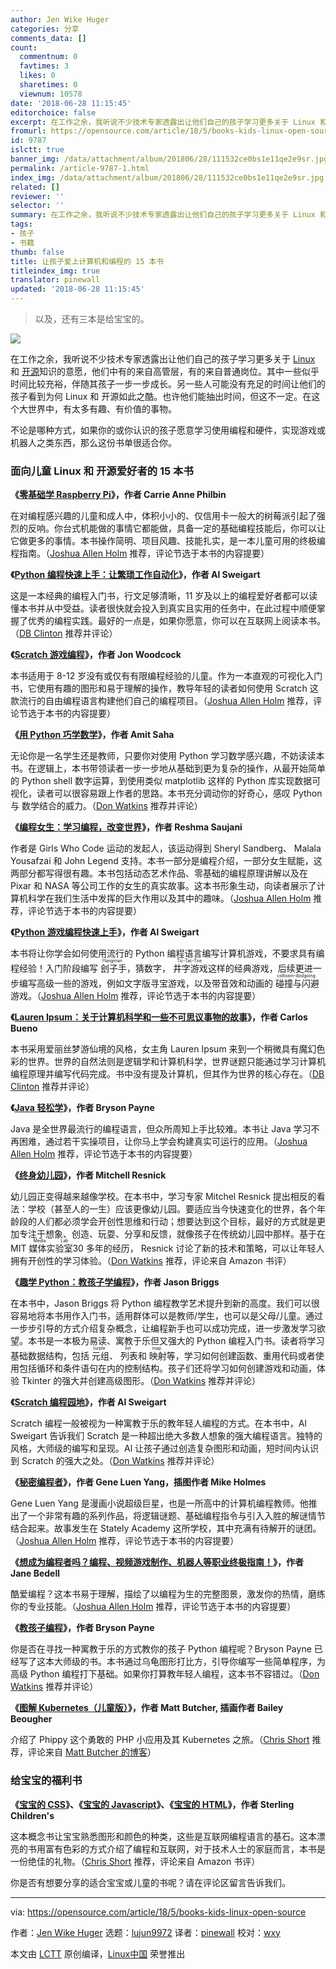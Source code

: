 ```yaml
---
author: Jen Wike Huger
categories: 分享
comments_data: []
count:
  commentnum: 0
  favtimes: 3
  likes: 0
  sharetimes: 0
  viewnum: 10578
date: '2018-06-28 11:15:45'
editorchoice: false
excerpt: 在工作之余，我听说不少技术专家透露出让他们自己的孩子学习更多关于 Linux 和 开源知识的意愿
fromurl: https://opensource.com/article/18/5/books-kids-linux-open-source
id: 9787
islctt: true
banner_img: /data/attachment/album/201806/28/111532ce0bs1e11qe2e9sr.jpg
permalink: /article-9787-1.html
index_img: /data/attachment/album/201806/28/111532ce0bs1e11qe2e9sr.jpg.thumb.jpg
related: []
reviewer: ''
selector: ''
summary: 在工作之余，我听说不少技术专家透露出让他们自己的孩子学习更多关于 Linux 和 开源知识的意愿
tags:
- 孩子
- 书籍
thumb: false
title: 让孩子爱上计算机和编程的 15 本书
titleindex_img: true
translator: pinewall
updated: '2018-06-28 11:15:45'
---
```



> 
> 以及，还有三本是给宝宝的。
> 
> 
> 


![](/data/attachment/album/201806/28/111532ce0bs1e11qe2e9sr.jpg)


在工作之余，我听说不少技术专家透露出让他们自己的孩子学习更多关于 [Linux](https://opensource.com/resources/linux) 和 [开源](https://opensource.com/article/18/3/what-open-source-programming)知识的意愿，他们中有的来自高管层，有的来自普通岗位。其中一些似乎时间比较充裕，伴随其孩子一步一步成长。另一些人可能没有充足的时间让他们的孩子看到为何 Linux 和 开源如此之酷。也许他们能抽出时间，但这不一定。在这个大世界中，有太多有趣、有价值的事物。


不论是哪种方式，如果你的或你认识的孩子愿意学习使用编程和硬件，实现游戏或机器人之类东西，那么这份书单很适合你。


### 面向儿童 Linux 和 开源爱好者的 15 本书


**《[零基础学 Raspberry Pi](https://www.amazon.com/Adventures-Raspberry-Carrie-Anne-Philbin/dp/1119046025)》，作者 Carrie Anne Philbin**


在对编程感兴趣的儿童和成人中，体积小小的、仅信用卡一般大的树莓派引起了强烈的反响。你台式机能做的事情它都能做，具备一定的基础编程技能后，你可以让它做更多的事情。本书操作简明、项目风趣、技能扎实，是一本儿童可用的终极编程指南。（[Joshua Allen Holm](https://opensource.com/users/holmja) 推荐，评论节选于本书的内容提要）


**《[Python 编程快速上手：让繁琐工作自动化](https://automatetheboringstuff.com/)》，作者 Al Sweigart**


这是一本经典的编程入门书，行文足够清晰，11 岁及以上的编程爱好者都可以读懂本书并从中受益。读者很快就会投入到真实且实用的任务中，在此过程中顺便掌握了优秀的编程实践。最好的一点是，如果你愿意，你可以在互联网上阅读本书。（[DB Clinton](https://opensource.com/users/dbclinton) 推荐并评论）


**《[Scratch 游戏编程](https://www.goodreads.com/book/show/25733628-coding-games-in-scratch)》，作者 Jon Woodcock**


本书适用于 8-12 岁没有或仅有有限编程经验的儿童。作为一本直观的可视化入门书，它使用有趣的图形和易于理解的操作，教导年轻的读者如何使用 Scratch 这款流行的自由编程语言构建他们自己的编程项目。（[Joshua Allen Holm](https://opensource.com/users/holmja) 推荐，评论节选于本书的内容提要）


**《[用 Python 巧学数学](https://nostarch.com/doingmathwithpython)》，作者 Amit Saha**


无论你是一名学生还是教师，只要你对使用 Python 学习数学感兴趣，不妨读读本书。在逻辑上，本书带领读者一步一步地从基础到更为复杂的操作，从最开始简单的 Python shell 数字运算，到使用类似 matplotlib 这样的 Python 库实现数据可视化，读者可以很容易跟上作者的思路。本书充分调动你的好奇心，感叹 Python 与 数学结合的威力。（[Don Watkins](https://opensource.com/users/don-watkins) 推荐并评论）


**《[编程女生：学习编程，改变世界](https://www.amazon.com/Girls-Who-Code-Learn-Change/dp/042528753X)》，作者 Reshma Saujani**


作者是 Girls Who Code 运动的发起人，该运动得到 Sheryl Sandberg、 Malala Yousafzai 和 John Legend 支持。本书一部分是编程介绍，一部分女生赋能，这两部分都写得很有趣。本书包括动态艺术作品、零基础的编程原理讲解以及在 Pixar 和 NASA 等公司工作的女生的真实故事。这本书形象生动，向读者展示了计算机科学在我们生活中发挥的巨大作用以及其中的趣味。（[Joshua Allen Holm](https://opensource.com/users/holmja) 推荐，评论节选于本书的内容提要）


**《[Python 游戏编程快速上手](http://inventwithpython.com/invent4thed/)》，作者 Al Sweigart**


本书将让你学会如何使用流行的 Python 编程语言编写计算机游戏，不要求具有编程经验！入门阶段编写<ruby> 刽子手 <rt>  Hangman </rt></ruby>，猜数字，<ruby> 井字游戏 <rt>  Tic-Tac-Toe </rt></ruby>这样的经典游戏，后续更进一步编写高级一些的游戏，例如文字版寻宝游戏，以及带音效和动画的<ruby> 碰撞与闪避 <rt>  collision-dodgoing </rt></ruby>游戏。（[Joshua Allen Holm](https://opensource.com/users/holmja) 推荐，评论节选于本书的内容提要）


**《[Lauren Ipsum：关于计算机科学和一些不可思议事物的故事](https://www.amazon.com/gp/product/1593275749/ref=as_li_tl?ie=UTF8&tag=projemun-20&camp=1789&creative=9325&linkCode=as2&creativeASIN=1593275749&linkId=e05e1f12176c4959cc1aa1a050908c4a)》，作者 Carlos Bueno**


本书采用爱丽丝梦游仙境的风格，女主角 Lauren Ipsum 来到一个稍微具有魔幻色彩的世界。世界的自然法则是逻辑学和计算机科学，世界谜题只能通过学习计算机编程原理并编写代码完成。书中没有提及计算机，但其作为世界的核心存在。（[DB Clinton](https://opensource.com/users/dbclinton) 推荐并评论）


**《[Java 轻松学](https://nostarch.com/learnjava)》，作者 Bryson Payne**


Java 是全世界最流行的编程语言，但众所周知上手比较难。本书让 Java 学习不再困难，通过若干实操项目，让你马上学会构建真实可运行的应用。（[Joshua Allen Holm](https://opensource.com/users/holmja) 推荐，评论节选于本书的内容提要）


**《[终身幼儿园](http://lifelongkindergarten.net/)》，作者 Mitchell Resnick**


幼儿园正变得越来越像学校。在本书中，学习专家 Mitchel Resnick 提出相反的看法：学校（甚至人的一生）应该更像幼儿园。要适应当今快速变化的世界，各个年龄段的人们都必须学会开创性思维和行动；想要达到这个目标，最好的方式就是更加专注于想象、创造、玩耍、分享和反馈，就像孩子在传统幼儿园中那样。基于在 MIT <ruby> 媒体实验室 <rt>  Media Lab </rt></ruby> 30 多年的经历， Resnick 讨论了新的技术和策略，可以让年轻人拥有开创性的学习体验。（[Don Watkins](https://opensource.com/users/don-watkins) 推荐，评论来自 Amazon 书评）


**《[趣学 Python：教孩子学编程](https://nostarch.com/pythonforkids)》，作者 Jason Briggs**


在本书中，Jason Briggs 将 Python 编程教学艺术提升到新的高度。我们可以很容易地将本书用作入门书，适用群体可以是教师/学生，也可以是父母/儿童。通过一步步引导的方式介绍复杂概念，让编程新手也可以成功完成，进一步激发学习欲望。本书是一本极为易读、寓教于乐但又强大的 Python 编程入门书。读者将学习基础数据结构，包括<ruby> 元组 <rt>  turple </rt></ruby>、<ruby> 列表 <rt>  list </rt></ruby>和<ruby> 映射 <rt>  map </rt></ruby>等，学习如何创建函数、重用代码或者使用包括循环和条件语句在内的控制结构。孩子们还将学习如何创建游戏和动画，体验 Tkinter 的强大并创建高级图形。（[Don Watkins](https://opensource.com/users/don-watkins) 推荐并评论）


**《[Scratch 编程园地](https://nostarch.com/scratchplayground)》，作者 Al Sweigart**


Scratch 编程一般被视为一种寓教于乐的教年轻人编程的方式。在本书中，Al Sweigart 告诉我们 Scratch 是一种超出绝大多数人想象的强大编程语言。独特的风格，大师级的编写和呈现。Al 让孩子通过创造复杂图形和动画，短时间内认识到 Scratch 的强大之处。（[Don Watkins](https://opensource.com/users/don-watkins) 推荐并评论）


**《[秘密编程者](http://www.secret-coders.com/)》，作者 Gene Luen Yang，插图作者 Mike Holmes**


Gene Luen Yang 是漫画小说超级巨星，也是一所高中的计算机编程教师。他推出了一个非常有趣的系列作品，将逻辑谜题、基础编程指令与引入入胜的解谜情节结合起来。故事发生在 Stately Academy 这所学校，其中充满有待解开的谜团。（[Joshua Allen Holm](https://opensource.com/users/holmja) 推荐，评论节选于本书的内容提要）


**《[想成为编程者吗？编程、视频游戏制作、机器人等职业终极指南！](https://www.amazon.com/So-You-Want-Coder-Programming/dp/1582705798?tag=ad-backfill-amzn-no-or-one-good-20)》，作者 Jane Bedell**


酷爱编程？这本书易于理解，描绘了以编程为生的完整图景，激发你的热情，磨练你的专业技能。（[Joshua Allen Holm](https://opensource.com/users/holmja) 推荐，评论节选于本书的内容提要）


**《[教孩子编程](https://opensource.com/education/15/9/review-bryson-payne-teach-your-kids-code)》，作者 Bryson Payne**


你是否在寻找一种寓教于乐的方式教你的孩子 Python 编程呢？Bryson Payne 已经写了这本大师级的书。本书通过乌龟图形打比方，引导你编写一些简单程序，为高级 Python 编程打下基础。如果你打算教年轻人编程，这本书不容错过。（[Don Watkins](https://opensource.com/users/don-watkins) 推荐并评论）


**《[图解 Kubernetes（儿童版）](https://deis.com/blog/2016/kubernetes-illustrated-guide/)》，作者 Matt Butcher, 插画作者 Bailey Beougher**


介绍了 Phippy 这个勇敢的 PHP 小应用及其 Kubernetes 之旅。（[Chris Short](https://opensource.com/users/chrisshort) 推荐，评论来自 [Matt Butcher 的博客](https://deis.com/blog/2016/kubernetes-illustrated-guide/)）


### 给宝宝的福利书


**《[宝宝的 CSS](https://www.amazon.com/CSS-Babies-Code-Sterling-Childrens/dp/1454921560/)》、《[宝宝的 Javascript](https://www.amazon.com/Javascript-Babies-Code-Sterling-Childrens/dp/1454921579/)》、《[宝宝的 HTML](https://www.amazon.com/HTML-Babies-Code-Sterling-Childrens/dp/1454921552)》，作者 Sterling Children's**


这本概念书让宝宝熟悉图形和颜色的种类，这些是互联网编程语言的基石。这本漂亮的书用富有色彩的方式介绍了编程和互联网，对于技术人士的家庭而言，本书是一份绝佳的礼物。（[Chris Short](https://opensource.com/users/chrisshort) 推荐，评论来自 Amazon 书评）


你是否有想要分享的适合宝宝或儿童的书呢？请在评论区留言告诉我们。




---


via: <https://opensource.com/article/18/5/books-kids-linux-open-source>


作者：[Jen Wike Huger](https://opensource.com/users/remyd) 选题：[lujun9972](https://github.com/lujun9972) 译者：[pinewall](https://github.com/pinewall) 校对：[wxy](https://github.com/wxy)


本文由 [LCTT](https://github.com/LCTT/TranslateProject) 原创编译，[Linux中国](https://linux.cn/) 荣誉推出